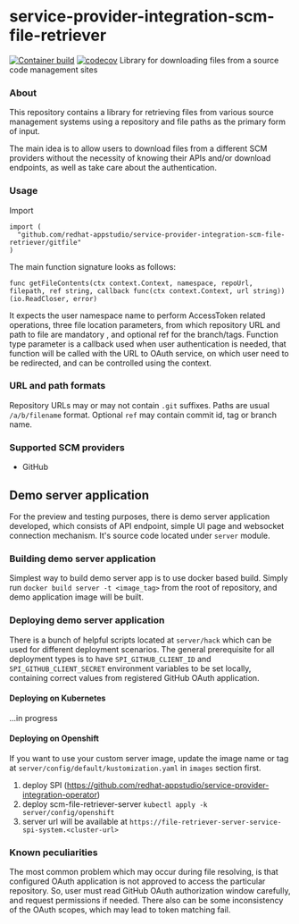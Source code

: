 # service-provider-integration-scm-file-retriever
[![Container build](https://github.com/redhat-appstudio/service-provider-integration-scm-file-retriever/actions/workflows/build.yaml/badge.svg)](https://github.com/redhat-appstudio/service-provider-integration-scm-file-retriever/actions/workflows/build.yaml)
[![codecov](https://codecov.io/gh/redhat-appstudio/service-provider-integration-scm-file-retriever/branch/main/graph/badge.svg?token=MiQMw3V0wG)](https://codecov.io/gh/redhat-appstudio/service-provider-integration-scm-file-retriever)
Library for downloading files from a source code management sites

### About

This repository contains a library for retrieving files from various source management systems using a repository and file paths as the primary form of input.

The main idea is to allow users to download files from a different SCM providers without the necessity of knowing their APIs and/or download endpoints,
as well as take care about the authentication.

### Usage

Import 

```
import (
  "github.com/redhat-appstudio/service-provider-integration-scm-file-retriever/gitfile"
)
```


The main function signature looks as follows:  

```
func getFileContents(ctx context.Context, namespace, repoUrl, filepath, ref string, callback func(ctx context.Context, url string)) (io.ReadCloser, error) 
```
It expects the user namespace name to perform AccessToken related operations, three file location parameters, from which repository URL and path to file are mandatory , and optional ref for the branch/tags.
Function type parameter is a callback used when user authentication is needed, that function will be called with the URL to OAuth service, on which user need to be redirected, and can be controlled using the context.

### URL and path formats
Repository URLs may or may not contain `.git` suffixes. Paths are usual `/a/b/filename` format. Optional `ref` may
contain commit id, tag or branch name.

### Supported SCM providers

 - GitHub



## Demo server application

For the preview and testing purposes, there is demo server application developed, which consists of API endpoint,
simple UI page and websocket connection mechanism. It's source code located under `server` module.

### Building demo server application 

Simplest way to build demo server app is to use docker based build. Simply run `docker build server -t <image_tag>` from the root of repository,
and demo application image will be built.

### Deploying demo server application

There is a bunch of helpful scripts located at `server/hack` which can be used for different deployment scenarios.
The general prerequisite for all deployment types is to have `SPI_GITHUB_CLIENT_ID` and `SPI_GITHUB_CLIENT_SECRET` environment variables to be set locally, containing
correct values from registered GitHub OAuth application. 

#### Deploying on Kubernetes
  ...in progress

#### Deploying on Openshift
If you want to use your custom server image, update the image name or tag at `server/config/default/kustomization.yaml` in `images` section first.

1. deploy SPI (https://github.com/redhat-appstudio/service-provider-integration-operator)
2. deploy scm-file-retriever-server `kubectl apply -k server/config/openshift`
3. server url will be available at `https://file-retriever-server-service-spi-system.<cluster-url>`
   
### Known peculiarities
The most common problem which may occur during file resolving, is that configured OAuth application is not approved to access
the particular repository. So, user must read GitHub OAuth authorization window carefully, and request permissions if needed.
There also can be some inconsistency of the OAuth scopes, which may lead to token matching fail.
